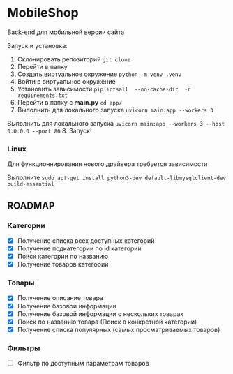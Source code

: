 # MobileShop
Back-end для мобильной версии сайта

Запуск и установка:
1. Склонировать репозиторий `git clone`
2. Перейти в папку
3. Создать виртуальное окружение `python -m venv .venv`
4. Войти в виртуальное окружение
5. Установить зависимости `pip intsall  --no-cache-dir  -r requirements.txt`
6. Перейти в папку с **main.py** `cd app/`
7. Выполнить для локального запуска `uvicorn main:app --workers 3`

Выполнить для локального запуска `uvicorn main:app --workers 3 --host 0.0.0.0 --port 80`
8. Запуск!

### Linux
Для функционнирования нового драйвера требуется зависимости

Выполните `sudo apt-get install python3-dev default-libmysqlclient-dev build-essential`
## ROADMAP

### Категории

- [x] Получение списка всех доступных категорий
- [x] Получение подкатегории по id категории
- [x] Поиск категории по названию 
- [x] Получение товаров категории

### Товары

- [x] Получение описание товара
- [x] Получение базовой информации
- [x] Получение базовой информации о нескольких товарах
- [x] Поиск по названию товара (Поиск в конкретной категории)
- [x] Получение списка популярных (самых просматриваемых товаров)

### Фильтры
- [ ] Фильтр по доступным параметрам товаров
